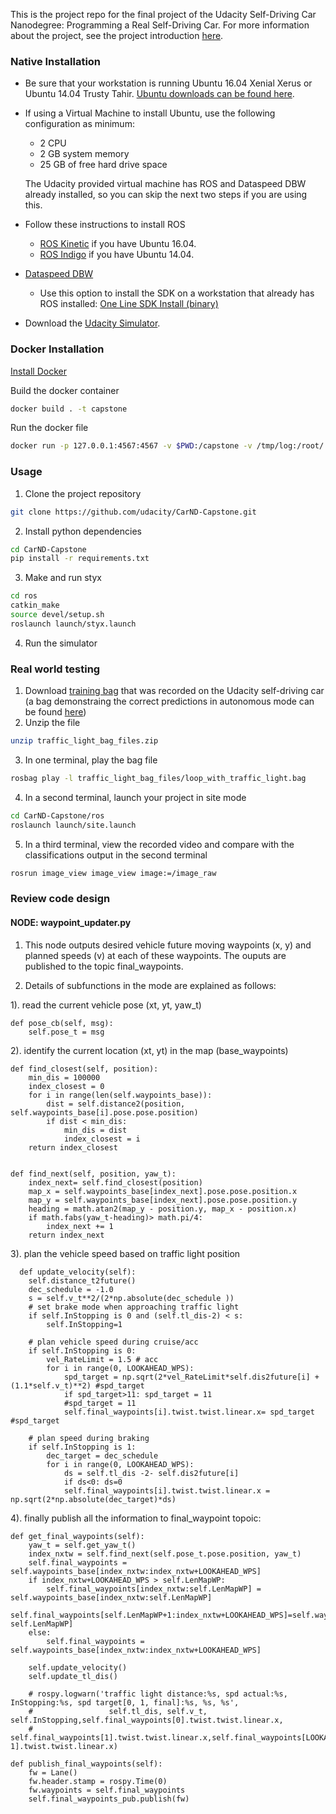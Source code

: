 This is the project repo for the final project of the Udacity Self-Driving Car Nanodegree: Programming a Real Self-Driving Car. For more information about the project, see the project introduction [here](https://classroom.udacity.com/nanodegrees/nd013/parts/6047fe34-d93c-4f50-8336-b70ef10cb4b2/modules/e1a23b06-329a-4684-a717-ad476f0d8dff/lessons/462c933d-9f24-42d3-8bdc-a08a5fc866e4/concepts/5ab4b122-83e6-436d-850f-9f4d26627fd9).

### Native Installation

* Be sure that your workstation is running Ubuntu 16.04 Xenial Xerus or Ubuntu 14.04 Trusty Tahir. [Ubuntu downloads can be found here](https://www.ubuntu.com/download/desktop).
* If using a Virtual Machine to install Ubuntu, use the following configuration as minimum:
  * 2 CPU
  * 2 GB system memory
  * 25 GB of free hard drive space

  The Udacity provided virtual machine has ROS and Dataspeed DBW already installed, so you can skip the next two steps if you are using this.

* Follow these instructions to install ROS
  * [ROS Kinetic](http://wiki.ros.org/kinetic/Installation/Ubuntu) if you have Ubuntu 16.04.
  * [ROS Indigo](http://wiki.ros.org/indigo/Installation/Ubuntu) if you have Ubuntu 14.04.
* [Dataspeed DBW](https://bitbucket.org/DataspeedInc/dbw_mkz_ros)
  * Use this option to install the SDK on a workstation that already has ROS installed: [One Line SDK Install (binary)](https://bitbucket.org/DataspeedInc/dbw_mkz_ros/src/81e63fcc335d7b64139d7482017d6a97b405e250/ROS_SETUP.md?fileviewer=file-view-default)
* Download the [Udacity Simulator](https://github.com/udacity/CarND-Capstone/releases/tag/v1.2).

### Docker Installation
[Install Docker](https://docs.docker.com/engine/installation/)

Build the docker container
```bash
docker build . -t capstone
```

Run the docker file
```bash
docker run -p 127.0.0.1:4567:4567 -v $PWD:/capstone -v /tmp/log:/root/.ros/ --rm -it capstone
```

### Usage

1. Clone the project repository
```bash
git clone https://github.com/udacity/CarND-Capstone.git
```

2. Install python dependencies
```bash
cd CarND-Capstone
pip install -r requirements.txt
```
3. Make and run styx
```bash
cd ros
catkin_make
source devel/setup.sh
roslaunch launch/styx.launch
```
4. Run the simulator

### Real world testing
1. Download [training bag](https://drive.google.com/file/d/0B2_h37bMVw3iYkdJTlRSUlJIamM/view?usp=sharing) that was recorded on the Udacity self-driving car (a bag demonstraing the correct predictions in autonomous mode can be found [here](https://drive.google.com/open?id=0B2_h37bMVw3iT0ZEdlF4N01QbHc))
2. Unzip the file
```bash
unzip traffic_light_bag_files.zip
```
3. In one terminal, play the bag file
```bash
rosbag play -l traffic_light_bag_files/loop_with_traffic_light.bag
```
4. In a second terminal, launch your project in site mode
```bash
cd CarND-Capstone/ros
roslaunch launch/site.launch
```
5. In a third terminal, view the recorded video and compare with the classifications output in the second terminal
```bash
rosrun image_view image_view image:=/image_raw
```


### Review code design
#### NODE: waypoint_updater.py
1. This node outputs desired vehicle future moving waypoints (x, y) and planned speeds (v) at each of these waypoints. The ouputs are published to the topic final_waypoints.

2. Details of subfunctions in the mode are explained as follows:

1).  read the current vehicle pose (xt, yt, yaw_t)

    def pose_cb(self, msg):
        self.pose_t = msg

2).  identify the current location (xt, yt) in the map (base_waypoints)

    def find_closest(self, position):
        min_dis = 100000
        index_closest = 0
        for i in range(len(self.waypoints_base)):
            dist = self.distance2(position, self.waypoints_base[i].pose.pose.position)
            if dist < min_dis:
                min_dis = dist
                index_closest = i
        return index_closest


    def find_next(self, position, yaw_t):
        index_next= self.find_closest(position)
        map_x = self.waypoints_base[index_next].pose.pose.position.x
        map_y = self.waypoints_base[index_next].pose.pose.position.y
        heading = math.atan2(map_y - position.y, map_x - position.x)
        if math.fabs(yaw_t-heading)> math.pi/4:
            index_next += 1
        return index_next

  3).  plan the vehicle speed based on traffic light position

      def update_velocity(self):
        self.distance_t2future()
        dec_schedule = -1.0
        s = self.v_t**2/(2*np.absolute(dec_schedule ))
        # set brake mode when approaching traffic light
        if self.InStopping is 0 and (self.tl_dis-2) < s:
            self.InStopping=1

        # plan vehicle speed during cruise/acc
        if self.InStopping is 0:
            vel_RateLimit = 1.5 # acc
            for i in range(0, LOOKAHEAD_WPS):
                spd_target = np.sqrt(2*vel_RateLimit*self.dis2future[i] + (1.1*self.v_t)**2) #spd_target
                if spd_target>11: spd_target = 11
                #spd_target = 11
                self.final_waypoints[i].twist.twist.linear.x= spd_target #spd_target

        # plan speed during braking
        if self.InStopping is 1:
            dec_target = dec_schedule
            for i in range(0, LOOKAHEAD_WPS):
                ds = self.tl_dis -2- self.dis2future[i]
                if ds<0: ds=0
                self.final_waypoints[i].twist.twist.linear.x = np.sqrt(2*np.absolute(dec_target)*ds)


4). finally publish all the information to final_waypoint topoic:

    def get_final_waypoints(self):
        yaw_t = self.get_yaw_t()
        index_nxtw = self.find_next(self.pose_t.pose.position, yaw_t)
        self.final_waypoints = self.waypoints_base[index_nxtw:index_nxtw+LOOKAHEAD_WPS]
        if index_nxtw+LOOKAHEAD_WPS > self.LenMapWP:
            self.final_waypoints[index_nxtw:self.LenMapWP] = self.waypoints_base[index_nxtw:self.LenMapWP]
            self.final_waypoints[self.LenMapWP+1:index_nxtw+LOOKAHEAD_WPS]=self.waypoints_base[1:index_nxtw+LOOKAHEAD_WPS-self.LenMapWP]
        else:
            self.final_waypoints = self.waypoints_base[index_nxtw:index_nxtw+LOOKAHEAD_WPS]

        self.update_velocity()
        self.update_tl_dis()

        # rospy.logwarn('traffic light distance:%s, spd actual:%s, InStopping:%s, spd target[0, 1, final]:%s, %s, %s',
        #                 self.tl_dis, self.v_t, self.InStopping,self.final_waypoints[0].twist.twist.linear.x,
        #                 self.final_waypoints[1].twist.twist.linear.x,self.final_waypoints[LOOKAHEAD_WPS-1].twist.twist.linear.x)

    def publish_final_waypoints(self):
        fw = Lane()
        fw.header.stamp = rospy.Time(0)
        fw.waypoints = self.final_waypoints
        self.final_waypoints_pub.publish(fw)
